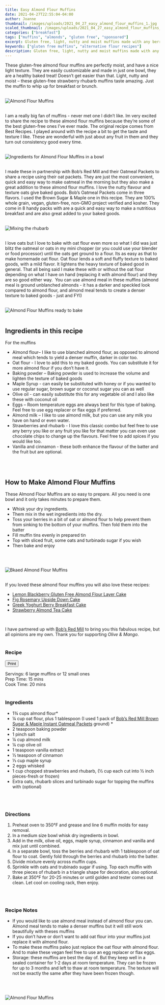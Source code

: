 ```yaml
---
title: Easy Almond Flour Muffins
date: 2021-04-27T22:55:04-04:00
author: Joanne
thumbnail: /images/uploads/2021_04_27_easy_almond_flour_muffins_1.jpg
scaled_thumbnail: /images/uploads/2021_04_27_easy_almond_flour_muffins_0.jpg
categories: ["breakfast"]
tags: ["muffins", "almonds", "gluten free", "sponsored"]
excerpt: Gluten free, light, nutty and moist muffins made with any berry or fruit you like 
keywords: ["gluten free muffins", "alternative flour recipes"]
description: Gluten free, light, nutty and moist muffins made with any berry or fruit you like 
---
```

<span class="blog-text">

These gluten-free almond flour muffins are perfectly moist, and have a nice light texture. They are easily customizable and made in just one bowl, they are a healthy baked treat! Doesn’t get easier than that. Light, nutty and moist – these gluten-free strawberry rhubarb muffins taste amazing. Just the muffin to whip up for breakfast or brunch. 
</br>
</br>

![Almond Flour Muffins](/images/uploads/2021_04_27_easy_almond_flour_muffins_2.jpg)
</br>
</br>

I am a really big fan of muffins - never met one I didn’t like. Im very excited to share the recipe to these almond flour muffins because they’re some of the best gluten-free ones I’ve ever made. The original recipe comes from Best Recipes. I played around with the recipe a bit to get the taste and texture I like. These are wonderful with just about any fruit in them and they turn out consistency good every time. 
</br>
</br>

![Ingredients for Almond Flour Muffins in a bowl](/images/uploads/2021_04_27_easy_almond_flour_muffins_3.jpg)
</br>
</br>

I made these in partnership with Bob’s Red Mill and their Oatmeal Packets to share a recipe using their oat packets. They are just the most convenient, quick and easy way to make oatmeal in the morning but they also make a great addition to these almond flour muffins. I love the nutty flavour and texture oats give baked goods. Bobʼs Oatmeal Packets come in three flavors. I used the Brown Sugar & Maple one in this recipe. They are 100% whole grain, vegan, gluten-free, non-GMO project verified and kosher. They come in 8 handy packs with are a quick and easy way to make a nutritious breakfast and are also great added to your baked goods. 
</br>
</br>

![Mixing the rhubarb](/images/uploads/2021_04_27_easy_almond_flour_muffins_4.jpg)
</br>
</br>

I love oats but I love to bake with oat flour even more so what I did was just blitz the oatmeal or oats in my mini chopper (or you could use your blender or food processor) until the oats get ground to a flour. Its as easy as that to make homemade oat flour. Oat flour lends a soft and fluffy texture to baked goods, with a mild flavor. It lightens the heavy texture of baked good in general. That all being said I make these with or without the oat flour depending on what I have on hand (replacing it with almond flour) and they are so good either way.  You can use almond meal in these muffins (almond meal is ground unblanched almonds - it has a darker and speckled look compared to almond flour, and almond meal tends to create a denser texture to baked goods - just and FYI) 
</br>
</br>

![Almond Flour Muffins ready to bake](/images/uploads/2021_04_27_easy_almond_flour_muffins_5.jpg)
</br>
</br>

## Ingredients in this recipe
For the muffins
* Almond flour– I like to use blanched almond flour, as opposed to almond meal which tends to yield a denser muffin, darker in color too. 
* Oat flour - I love to add this to my baked goods. You can substitute it for more almond flour if you don’t have it.
* Baking powder – Baking powder is used to increase the volume and lighten the texture of baked goods
* Maple Syrup - can easily be substituted with honey or if you wanted to use regular sugar, brown sugar or coconut sugar you can as well 
* Olive oil - can easily substitute this for any vegetable oil and I also like these with coconut oil 
* Eggs – Room temperature eggs are always best for this type of baking. Feel free to use egg replacer or flax eggs if preferred. 
* Almond milk – I like to use almond milk, but you can use any milk you have on hand or even water. 
* Strawberries and rhubarb - I love this classic combo but feel free to use any berry you like or any fruit you like for that matter you can even use chocolate chips to change up the flavours. Feel free to add spices if you would like too. 
* Vanilla and cinnamon - these both enhance the flavour of the batter and the fruit but are optional. 
</br>
</br>

## How to Make Almond Flour Muffins
These Almond Flour Muffins are so easy to prepare. All you need is one bowl and it only takes minutes to prepare them. 
* Whisk your dry ingredients. 
* Them mix in the wet ingredients into the dry. 
* Toss your berries in a bit of oat or almond flour to help prevent them from sinking to the bottom of your muffins. Then fold them into the batter 
* Fill muffin tins evenly in prepared tin 
* Top with sliced fruit, some oats and turbinado sugar if you wish 
* Then bake and enjoy 
</br>
</br>

![Bkaed Almond Flour Muffins](/images/uploads/2021_04_27_easy_almond_flour_muffins_6.jpg)
</br>
</br>

If you loved these almond flour muffins you will also love these recipes:
* <span class="highlight"><a href="https://www.oliveandmango.com/lemon-blackberry-gluten-free-almond-flour-layer-cake">Lemon Blackberry Gluten Free Almond Flour Layer Cake</a></span>
* <span class="highlight"><a href="https://www.oliveandmango.com/fig-rosemary-upside-down-cake">Fig Rosemary Upside Down Cake</a></span>
* <span class="highlight"><a href="https://www.oliveandmango.com/greek-yoghurt-berry-breakfast-cake">Greek Yoghurt Berry Breakfast Cake</a></span>
* <span class="highlight"><a href="https://www.oliveandmango.com/strawberry-almond-tea-cake">Strawberry Almond Tea Cake</a></span>
</br>

I have partnered up with <span class="highlight"><a rel="nofollow" href="https://www.bobsredmill.com/?utm_source=TheOliveAndMango&utm_medium=influencer&utm_campaign=bobsredmill">Bob’s Red Mill</a></span> to bring you this fabulous recipe, but all opinions are my own. Thank you for supporting _Olive & Mango_.
</br>
</br>

<!--{{< youtube 2U5KL1buARQ >}}
</br>
</br>-->
</span>

### Recipe
<div print_button><form>
<input type="button" value="Print" class="btn__print" onClick="window.print()">
</form></div>

<div>Servings: <span itemprop="recipeYield">6 large muffins or 12 small ones</div>
<div>Prep Time: <meta itemprop="prepTime" content="PT15M">15 mins</div>
<div>Cook Time: <meta itemprop="cookTime" content="PT20M">20 mins</div>
</br>

### Ingredients
* <span itemprop="recipeIngredient"> 1&frac34; cups almond flour*</span>
* <span itemprop="recipeIngredient"> &frac14; cup oat flour, plus 1 tablespoon (I used 1 pack of <span class="highlight"><a rel="nofollow" href="https://www.bobsredmill.com/shop/oats/brown-sugar-maple-instant-oatmeal.html/?utm_source=TheOliveAndMango&utm_medium=influencer&utm_campaign=bobsredmill">Bob’s Red Mill Brown Sugar & Maple Instant Oatmeal Packets</a></span> ground) *</span>
* <span itemprop="recipeIngredient"> 2 teaspoon baking powder</span>
* <span itemprop="recipeIngredient"> 1 pinch salt</span>
* <span itemprop="recipeIngredient"> &frac14; cup almond milk </span>
* <span itemprop="recipeIngredient"> &frac14; cup olive oil </span>
* <span itemprop="recipeIngredient"> 1 teaspoon vanilla extract </span>
* <span itemprop="recipeIngredient"> &frac12; teaspoon of cinnamon</span>
* <span itemprop="recipeIngredient"> &frac13; cup maple syrup </span>
* <span itemprop="recipeIngredient"> 2 eggs whisked </span>
* <span itemprop="recipeIngredient"> 1 cup chopped strawberries and rhubarb, (&frac12; cup each cut into &frac12; inch pieces-fresh or frozen)</span>
* <span itemprop="recipeIngredient"> Extra oats, rhubarb slices and turbinado sugar for topping the muffins with (optional) </span>
</br>
</br>

### Directions 
1. Preheat oven to 350°F and grease and line 6 muffin molds for easy removal. 
1. In a medium size bowl whisk dry ingredients in bowl.
1. Add in the milk, olive oil, eggs, maple syrup, cinnamon and vanilla and mix just until combined. 
1. In a separate bowl, toss the berries and rhubarb with 1 tablespoon of oat flour to coat. Gently fold through the berries and rhubarb into the batter. 
1. Divide mixture evenly across muffin cups. 
1. Sprinkle with oats and trubinado sugar if using. Top each muffin with three pieces of rhubarb in a triangle shape for decoration, also optional. 
1. Bake at 350°F for 20-25 minutes or until golden and tester comes out clean. Let cool on cooling rack, then enjoy.
</br>
</br>

### Recipe Notes
* If you would like to use almond meal instead of almond flour you can. Almond meal tends to make a denser muffins but it will still work beautifully with theses muffins
* If you don’t have or don’t want to add oat flour into your muffins just replace it with almond flour. 
* To make these muffins paleo just replace the oat flour with almond flour.  And to make these vegan feel free to use an egg replacer or flax eggs.
* Storage: these muffins are best the day of. But they keep well in a sealed container for 1-2 days at room temperature. They can be frozen for up to 3 months and left to thaw at room temperature. The texture will not be exactly the same after they have been frozen though. 
</br>
</br>

![Almond Flour Muffins](/images/uploads/2021_04_27_easy_almond_flour_muffins_7.jpg)